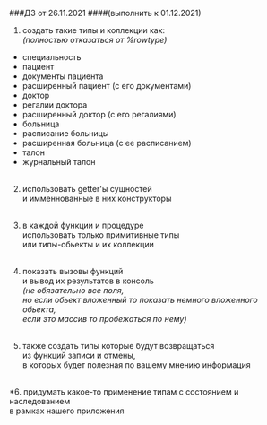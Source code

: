 
###ДЗ от 26.11.2021
####(выполнить к 01.12.2021)

1. создать такие типы и коллекции как: <br/>
   _(полностью отказаться от %rowtype)_
- специальность
- пациент
- документы пациента
- расширенный пациент (с его документами)
- доктор
- регалии доктора
- расширенный доктор (с его регалиями)
- больница
- расписание больницы
- расширенная больница (с ее расписанием)
- талон
- журнальный талон
  <br/> <br/>
  
2. использовать getter'ы сущностей <br/>
   и имменнованные в них конструкторы
   <br/> <br/>

3. в каждой функции и процедуре <br/>
   использовать только примитивные типы <br/>
   или типы-обьекты и их коллекции
   <br/> <br/>
   
4. показать вызовы функций <br/>
   и вывод их результатов в консоль <br/>
   _(не обязательно все поля, <br/>
   но если обьект вложенный то показать немного вложенного обьекта, <br/>
   если это массив то пробежаться по нему)_
   <br/> <br/>
   
5. также создать типы которые будут возвращаться <br/>
   из функций записи и отмены, <br/>
   в которых будет полезная по вашему мнению информация
   <br/> <br/>

*6. придумать какое-то применение типам с состоянием и наследованием <br/>
в рамках нашего приложения
